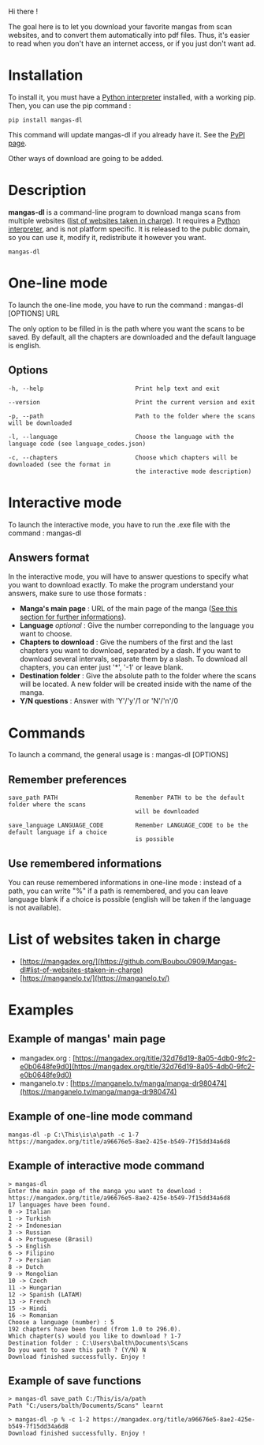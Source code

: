 Hi there !

The goal here is to let you download your favorite mangas from scan websites, and to convert them automatically into pdf files. Thus, it's easier to read when you don't have an internet access, or if you just don't want ad.

# Installation

To install it, you must have a [Python interpreter](https://www.python.org/) installed, with a working pip.
Then, you can use the pip command :

    pip install mangas-dl

This command will update mangas-dl if you already have it. See the [PyPI page](https://pypi.org/project/mangas-dl/).

Other ways of download are going to be added.

# Description

**mangas-dl** is a command-line program to download manga scans from multiple websites ([list of websites taken in charge](https://github.com/Boubou0909/Mangas-dl#list-of-websites-staken-in-charge)).
It requires a [Python interpreter](https://www.python.org/), and is not platform specific.
It is released to the public domain, so you can use it, modify it, redistribute it however you want.

    mangas-dl

# One-line mode

To launch the one-line mode, you have to run the command :
    mangas-dl [OPTIONS] URL

The only option to be filled in is the path where you want the scans to be saved.
By default, all the chapters are downloaded and the default language is english.

## Options
    -h, --help                          Print help text and exit

    --version                           Print the current version and exit
    
    -p, --path                          Path to the folder where the scans will be downloaded

    -l, --language                      Choose the language with the language code (see language_codes.json)
    
    -c, --chapters                      Choose which chapters will be downloaded (see the format in
                                        the interactive mode description)

# Interactive mode

To launch the interactive mode, you have to run the .exe file with the command :
    mangas-dl

## Answers format

In the interactive mode, you will have to answer questions to specify what you want to download exactly. To make the program understand your answers, make sure to use those formats :

- **Manga's main page** : URL of the main page of the manga ([See this section for further informations](https://github.com/Boubou0909/Mangas-dl#example-of-mangas-main-page)).
- **Language** *optional* : Give the number correponding to the language you want to choose.
- **Chapters to download** : Give the numbers of the first and the last chapters you want to download, separated by a dash. If you want to download several intervals, separate them by a slash. To download all chapters, you can enter just '*', '-1' or leave blank.
- **Destination folder** : Give the absolute path to the folder where the scans will be located. A new folder will be created inside with the name of the manga.
- **Y/N questions** : Answer with 'Y'/'y'/1 or 'N'/'n'/0

# Commands

To launch a command, the general usage is :
    mangas-dl <command> [OPTIONS]

## Remember preferences 
    save_path PATH                      Remember PATH to be the default folder where the scans 
                                        will be downloaded

    save_language LANGUAGE_CODE         Remember LANGUAGE_CODE to be the default language if a choice
                                        is possible

## Use remembered informations

You can reuse remembered informations in one-line mode : instead of a path, you can write "%" if a path is remembered, and you can leave language blank if a choice is possible (english will be taken if the language is not available). 

# List of websites taken in charge

- [https://mangadex.org/](https://github.com/Boubou0909/Mangas-dl#list-of-websites-staken-in-charge)
- [https://manganelo.tv/](https://manganelo.tv/)

# Examples

## Example of mangas' main page

- mangadex.org : [https://mangadex.org/title/32d76d19-8a05-4db0-9fc2-e0b0648fe9d0](https://mangadex.org/title/32d76d19-8a05-4db0-9fc2-e0b0648fe9d0)
- manganelo.tv : [https://manganelo.tv/manga/manga-dr980474](https://manganelo.tv/manga/manga-dr980474)

## Example of one-line mode command

    mangas-dl -p C:\This\is\a\path -c 1-7 https://mangadex.org/title/a96676e5-8ae2-425e-b549-7f15dd34a6d8
    
## Example of interactive mode command

    > mangas-dl
    Enter the main page of the manga you want to download : https://mangadex.org/title/a96676e5-8ae2-425e-b549-7f15dd34a6d8
    17 languages have been found.
    0 -> Italian
    1 -> Turkish
    2 -> Indonesian
    3 -> Russian
    4 -> Portuguese (Brasil)
    5 -> English
    6 -> Filipino
    7 -> Persian
    8 -> Dutch
    9 -> Mongolian
    10 -> Czech
    11 -> Hungarian
    12 -> Spanish (LATAM)
    13 -> French
    15 -> Hindi
    16 -> Romanian
    Choose a language (number) : 5
    192 chapters have been found (from 1.0 to 296.0).
    Which chapter(s) would you like to download ? 1-7
    Destination folder : C:\Users\balth\Documents\Scans
    Do you want to save this path ? (Y/N) N
    Download finished successfully. Enjoy !

## Example of save functions

    > mangas-dl save_path C:/This/is/a/path
    Path "C:/users/balth/Documents/Scans" learnt
    
    > mangas-dl -p % -c 1-2 https://mangadex.org/title/a96676e5-8ae2-425e-b549-7f15dd34a6d8
    Download finished successfully. Enjoy !